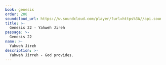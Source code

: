 ```yaml
---
book: genesis
order: 200
soundcloud_url: https://w.soundcloud.com/player/?url=https%3A//api.soundcloud.com/tracks/
title: >-
  Genesis 22 - Yahweh Jireh
passage: >-
  Genesis 22
name: >-
  Yahweh Jireh
description: >-
  Yahweh Jirreh - God provides.
---
```


